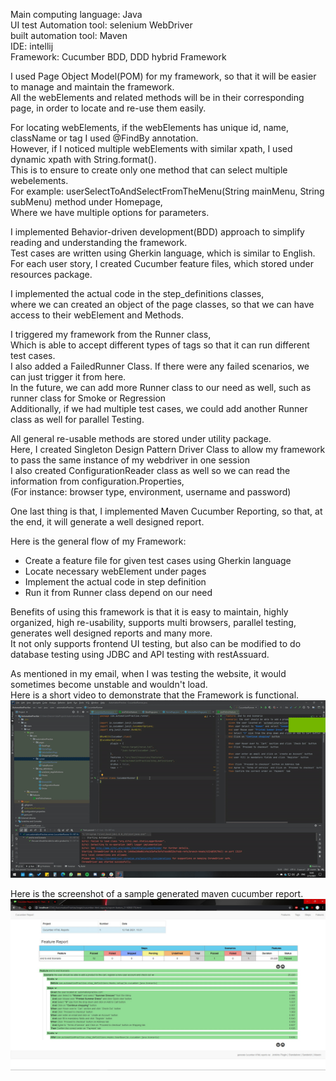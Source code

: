 Main computing language: Java\
UI test Automation tool: selenium WebDriver\
built automation tool: Maven\
IDE: intellij\
Framework: Cucumber BDD, DDD hybrid Framework

I used Page Object Model(POM) for my framework, so that it will be easier to manage and maintain the framework.\
All the webElements and related methods will be in their corresponding page, in order to locate and re-use them easily.

For locating webElements, if the webElements has unique id, name, className or tag I used @FindBy annotation. \
However, if I noticed multiple webElements with similar xpath, I used dynamic xpath with String.format().\
This is to ensure to create only one method that can select multiple webelements.\
For example: userSelectToAndSelectFromTheMenu(String mainMenu, String subMenu) method under Homepage, \
Where we have multiple options for parameters.

I implemented Behavior-driven development(BDD) approach to simplify reading and understanding the framework.\
Test cases are written using Gherkin language, which is similar to English.
For each user story, I created Cucumber feature files, which stored under resources package.

I implemented the actual code in the step_definitions classes,\
where we can created an object of the page classes, so that we can have access to their webElement and Methods.

I triggered my framework from the Runner class,\
Which is able to accept different types of tags so that it can run different test cases.\
I also added a FailedRunner Class. If there were any failed scenarios, we can just trigger it from here.\
In the future, we can add more Runner class to our need as well, such as runner class for Smoke or Regression\
Additionally, if we had multiple test cases, we could add another Runner class as well for parallel Testing.

All general re-usable methods are stored under utility package.\
Here, I created Singleton Design Pattern Driver Class to allow my framework to pass the same instance of my webdriver in one session\
I also created ConfigurationReader class as well so we can read the information from configuration.Properties,\
(For instance: browser type, environment, username and password)

One last thing is that, I implemented Maven Cucumber Reporting, so that, at the end, it will generate a well designed report.

Here is the general flow of my Framework:
- Create a feature file for given test cases using Gherkin language
- Locate necessary webElement under pages 
- Implement the actual code in step definition 
- Run it from Runner class depend on our need

Benefits of using this framework is that it is easy to maintain, highly organized, high re-usability,
supports multi browsers, parallel testing, generates well designed reports and many more.\
It not only supports frontend UI testing, but also can be modified to do database testing using JDBC and API testing with restAssuard.

As mentioned in my email, when I was testing the website, it would sometimes become unstable and wouldn't load.\
Here is a short video to demonstrate that the Framework is functional.\
[![AutomationPractise Demo Video](https://github.com/Alimu-A/AutomationPractise/blob/master/AutomationPractise%20Demo.gif)](https://drive.google.com/file/d/1JmimGtpSOml6VJs3OQFvvqEhq18ZznHF/view?usp=sharing)

Here is the screenshot of a sample generated maven cucumber report.\
![Automation Practise Generated sample Report](https://github.com/Alimu-A/AutomationPractise/blob/master/AutoamtionPractise%20Report.jpg)


